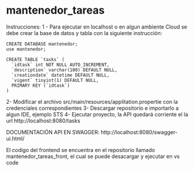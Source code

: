# mantenedor_tareas

Instrucciones:
1 - Para ejecutar en localhost o en algun ambiente Cloud se debe crear la base de datos y tabla con la siguiente instrucción:

```
CREATE DATABASE mantenedor;
use mantenedor;

CREATE TABLE `tasks` (
  `idtask` int NOT NULL AUTO_INCREMENT,
  `description` varchar(100) DEFAULT NULL,
  `creationdate` datetime DEFAULT NULL,
  `vigent` tinyint(1) DEFAULT NULL,
  PRIMARY KEY (`idtask`)
)
```

2- Modificar el archivo src/main/resources/applitation.propertie con la credenciales correspondientes
3- Descargar repositorio e importarlo a algun IDE, ejemplo STS
4- Ejecutar proyecto, la API quedará corriente el la url http://localhost:8080/tasks

DOCUMENTACIÓN API EN SWAGGER:
http://localhost:8080/swagger-ui.html/

El codigo del frontend se encuentra en el repositorio llamado mantenedor_tareas_front, el cual se puede desacargar y ejecutar en vs code
